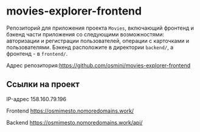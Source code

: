 
# movies-explorer-frontend
Репозиторий для приложения проекта `Movies`, включающий фронтенд и бэкенд части приложения со следующими возможностями: авторизации и регистрации пользователей, операции с карточками и пользователями. Бэкенд расположите в директории `backend/`, а фронтенд - в `frontend/`. 

Адрес репозитория:https://github.com/osmini/movies-explorer-frontend

## Ссылки на проект

IP-адрес 158.160.79.196

Frontend https://osmimesto.nomoredomains.work/

Backend https://osmimesto.nomoredomains.work/api/
